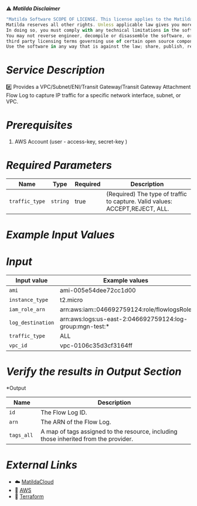 :warning: ***Matilda Disclaimer***
```javascript
"Matilda Software SCOPE OF LICENSE. This license applies to the Matilda cloud product. The software is licensed, not sold. This agreement only gives you some rights to use the software. 
Matilda reserves all other rights. Unless applicable law gives you more rights despite this limitation, you may use the software only as expressly permitted in this agreement. 
In doing so, you must comply with any technical limitations in the software that only allow you to use it in certain ways. 
You may not reverse engineer, decompile or disassemble the software, or otherwise attempt to derive the source code for the software except and solely to the extent required by 
third party licensing terms governing use of certain open source components that may be included in the software; remove, minimize, block or modify any notices of Matilda or its suppliers in the software. 
Use the software in any way that is against the law; share, publish, rent or lease the software, or provide the software as a offering for others to use."
```

# *Service Description*
:hash: Provides a VPC/Subnet/ENI/Transit Gateway/Transit Gateway Attachment Flow Log to capture IP traffic for a specific network interface, subnet, or VPC.

# *Prerequisites*
1. AWS Account (user - access-key, secret-key )

# *Required Parameters*
| Name | Type | Required | Description |
| --- | --- | --- | --- |
| `traffic_type` | `string` | true | (Required) The type of traffic to capture. Valid values: ACCEPT,REJECT, ALL. |


# *Example Input Values*
# *Input*

| Input value                       | Example values                                                                           |
|-----------------------------------|------------------------------------------------------------------------------------------|
| `ami`                             | ami-005e54dee72cc1d00                                                                    | 
| `instance_type`                   | t2.micro                                                                                 |
| `iam_role_arn`                        | arn:aws:iam::046692759124:role/flowlogsRole|
| `log_destination`                        | arn:aws:logs:us-east-2:046692759124:log-group:mgn-test:*|
| `traffic_type`                        | ALL|
| `vpc_id`                        | vpc-0106c35d3cf3164ff|

# *Verify the results in Output Section*
*Output

| Name | Description |
| ------------- | ------------- |
| `id` |  The Flow Log ID. |
| `arn` |The ARN of the Flow Log. |
| `tags_all ` |A map of tags assigned to the resource, including those inherited from the provider. |


# *External Links*
* :cloud: [MatildaCloud](https://www.matildacloud.com/docs/ "Matildacloud")
* :link: [AWS](https://aws.amazon.com/console/)
* :link: [Terraform](https://registry.terraform.io/providers/hashicorp/aws/latest/docs/resources/flow_log)